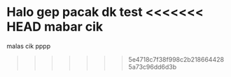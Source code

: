 Halo gep pacak dk
test
<<<<<<< HEAD
mabar cik
=======
malas cik
pppp
>>>>>>> 5e4718c7f38f998c2b2186644285a73c96dd6d3b
